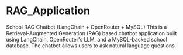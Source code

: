 # RAG_Application
School RAG Chatbot (LangChain + OpenRouter + MySQL)  This is a Retrieval-Augmented Generation (RAG) based chatbot application built using LangChain, OpenRouter's LLM, and a MySQL-backed school database.  The chatbot allows users to ask natural language questions
